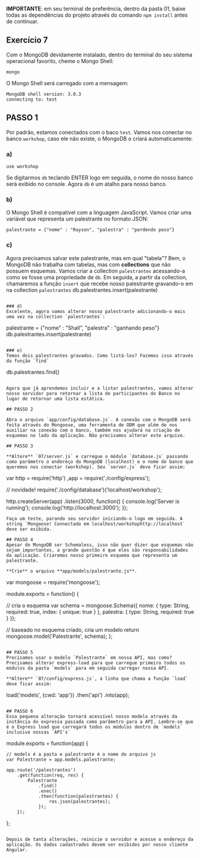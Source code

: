 **IMPORTANTE**: em seu terminal de preferência, dentro da pasta 01, baixe todas as dependências do projeto através do comando `npm install` antes de continuar.

## Exercício 7

Com o MongoDB devidamente instalado, dentro do terminal do seu sistema operacional favorito, cheme o Mongo Shell:

```
mongo
```

O Mongo Shell será carregado com a mensagem:

```
MongoDB shell version: 3.0.3
connecting to: test
```

## PASSO 1
Por padrão, estamos conectados com o baco `test`. Vamos nos conectar no banco `workshop`, caso ele não existe, o MongoDB o criará automaticamente:

### a)
```
use workshop
```

Se digitarmos `db` teclando ENTER logo em seguida, o nome do nosso banco será exibido no console. Agora `db` é um atalho para nosso banco.

### b)
O Mongo Shell é compatível com a linguagem JavaScript. Vamos criar uma variável que representa um palestrante no formato JSON:
```
palestrante = {"nome" : "Rayson", "palestra" : "perdendo peso"}
```

### c)
Agora precisamos salvar este palestrante, mas em qual "tabela"? Bem, o MongoDB não trabalha com tabelas, mas com **collections** que não possuem esquemas. Vamos criar a collection `palestrantes` acessando-a como se fosse uma propriedade de `db`. Em seguida, a partir da collection, chamaremos a função `insert` que recebe nosso palestrante gravando-o em na collection `palestrantes`
db.palestrantes.insert(palestrante)
```

### d)
Excelente, agora vamos alterar nosso palestrante adicionando-o mais uma vez na collection `palestrantes`:
```
palestrante = {"nome" : "Shall", "palestra" : "ganhando peso"}
db.palestrantes.insert(palestrante)
```

### e)
Temos dois palestrantes gravados. Como listá-los? Fazemos isso através da função `find`
```
db.palestrantes.find()
```

Agora que já aprendemos incluir e a listar palestrantes, vamos alterar nosso servidor para retornar a lista de participantes do Banco no lugar de retornar uma lista estática.

## PASSO 2

Abra o arquivo `app/config/database.js`. A conexão com o MongoDB será feita através do Mongoose, uma ferramenta de ODM que além de nos auxiliar na conexão com o banco, também nos ajudará na criação de esquemas no lado da aplicação. Não precisamos alterar este arquivo.

## PASSO 3

**Altere** `07/server.js` e carregue o módulo `database.js` passando como parâmetro o endereço do MongoDB (localhost) e o nome do banco que queremos nos conectar (workshop). Seu `server.js` deve ficar assim:

```
var http = require('http')
    ,app = require('./config/express');

// novidade!
require('./config/database')('localhost/workshop');

http.createServer(app)
    .listen(3000, function() {
        console.log('Server is running');
        console.log('http://localhost:3000');
    });
```
Faça um teste, parando seu servidor iniciando-o logo em seguida. A string `Mongoose! Connectado em localhost/workshophttp://localhost` deve ser exibida.

## PASSO 4
Apesar do MongoDB ser Schemaless, isso não quer dizer que esquemas não sejam importantes, a grande questão é que eles são responsabilidades da aplicação. Criaremos nosso primeiro esquema que representa um palestrante.

**Crie** o arquivo **app/models/palestrante.js**.

```
var mongoose = require('mongoose');

module.exports = function() {
  
  // cria o esquema
  var schema = mongoose.Schema({
    nome: { 
      type: String, 
      required: true,
      index: {
        unique: true
      }
    }, 
    palestra: {
      type: String, 
      required: true
    }
  });

  // baseado no esquema criado, cria um modelo
  return mongoose.model('Palestrante', schema);
};
```

## PASSO 5
Precisamos usar o modelo `Palestrante` em nossa API, mas como? Precisamos alterar express-load para que carregue primeiro todos os módulos da pasta `models` para em seguida carregar nossa API.

**Altere** `07/config/express.js`, a linha que chama a função `load` deve ficar assim:

```
load('models', {cwd: 'app'})
    .then('api')
    .into(app);
```

## PASSO 6
Essa pequena alteração tornará acessível nosso modelo através da instância do expressa passada como parâmetro para a API. Lembre-se que é o Express load que carregará todos os módulos dentro de `models` inclusive nossas `API's`
```

module.exports = function(app) {
    
    // models é a pasta e palestrante é o nome do arquivo js
    var Palestrante = app.models.palestrante;
    
    app.route('/palestrantes')
        .get(function(req, res) {
            Palestrante
                .find()
                .exec()
                .then(function(palestrantes) {
                    res.json(palestrantes);     
                });
        });
};
```

Depois de tanta alterações, reinicie o servidor e acesse o endereço da aplicação. Os dados cadastrados devem ser exibidos por nosso cliente Angular.

